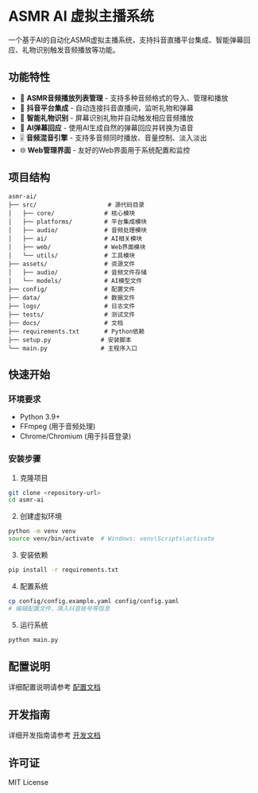 # ASMR AI 虚拟主播系统

一个基于AI的自动化ASMR虚拟主播系统，支持抖音直播平台集成、智能弹幕回应、礼物识别触发音频播放等功能。

## 功能特性

- 🎵 **ASMR音频播放列表管理** - 支持多种音频格式的导入、管理和播放
- 📱 **抖音平台集成** - 自动连接抖音直播间，监听礼物和弹幕
- 🎁 **智能礼物识别** - 屏幕识别礼物并自动触发相应音频播放
- 🤖 **AI弹幕回应** - 使用AI生成自然的弹幕回应并转换为语音
- 🎚️ **音频混音引擎** - 支持多音频同时播放、音量控制、淡入淡出
- 🌐 **Web管理界面** - 友好的Web界面用于系统配置和监控

## 项目结构

```
asmr-ai/
├── src/                    # 源代码目录
│   ├── core/              # 核心模块
│   ├── platforms/         # 平台集成模块
│   ├── audio/             # 音频处理模块
│   ├── ai/                # AI相关模块
│   ├── web/               # Web界面模块
│   └── utils/             # 工具模块
├── assets/                # 资源文件
│   ├── audio/             # 音频文件存储
│   └── models/            # AI模型文件
├── config/                # 配置文件
├── data/                  # 数据文件
├── logs/                  # 日志文件
├── tests/                 # 测试文件
├── docs/                  # 文档
├── requirements.txt       # Python依赖
├── setup.py              # 安装脚本
└── main.py               # 主程序入口
```

## 快速开始

### 环境要求

- Python 3.9+
- FFmpeg (用于音频处理)
- Chrome/Chromium (用于抖音登录)

### 安装步骤

1. 克隆项目
```bash
git clone <repository-url>
cd asmr-ai
```

2. 创建虚拟环境
```bash
python -m venv venv
source venv/bin/activate  # Windows: venv\Scripts\activate
```

3. 安装依赖
```bash
pip install -r requirements.txt
```

4. 配置系统
```bash
cp config/config.example.yaml config/config.yaml
# 编辑配置文件，填入抖音账号等信息
```

5. 运行系统
```bash
python main.py
```

## 配置说明

详细配置说明请参考 [配置文档](docs/configuration.md)

## 开发指南

详细开发指南请参考 [开发文档](docs/development.md)

## 许可证

MIT License
